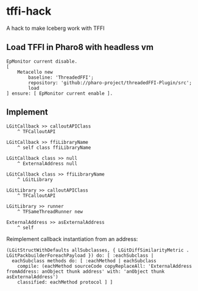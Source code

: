 # tffi-hack
A hack to make Iceberg work with TFFI

## Load TFFI in Pharo8 with headless vm
````
EpMonitor current disable.
[ 
	Metacello new
		baseline: 'ThreadedFFI';
		repository: 'github://pharo-project/threadedFFI-Plugin/src';
		load
] ensure: [ EpMonitor current enable ].
````

## Implement

```
LGitCallback >> calloutAPIClass
	^ TFCalloutAPI
```

```
LGitCallback >> ffiLibraryName
	^ self class ffiLibraryName
```

```
LGitCallback class >> null
	^ ExternalAddress null
```

```
LGitCallback class >> ffiLibraryName
	^ LGitLibrary
```

```
LGitLibrary >> calloutAPIClass
	^ TFCalloutAPI
```

```
LGitLibrary >> runner 
	^ TFSameThreadRunner new
```

```
ExternalAddress >> asExternalAddress
	^ self
```

Reimplement callback instantiation from an address:
```
(LGitStructWithDefaults allSubclasses, { LGitDiffSimilarityMetric . LGitPackbuilderForeachPayload }) do: [ :eachSubclass |
  eachSubclass methods do: [ :eachMethod | eachSubclass
    compile: (eachMethod sourceCode copyReplaceAll: 'ExternalAddress fromAddress: anObject thunk address' with: 'anObject thunk asExternalAddress')
    classified: eachMethod protocol ] ]
```



